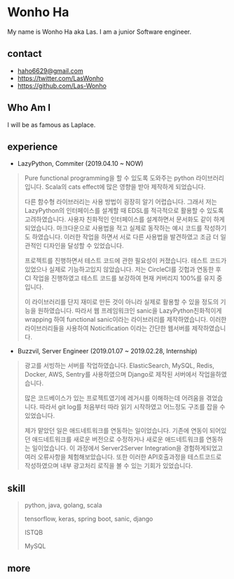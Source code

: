 # Wonho Ha

My name is Wonho Ha aka Las. I am a junior Software engineer.

## contact

- haho6629@gmail.com
- https://twitter.com/LasWonho
- https://github.com/Las-Wonho

## Who Am I

I will be as famous as Laplace.

## experience

- LazyPython, Commiter (2019.04.10 ~ NOW)

> Pure functional programming을 할 수 있도록 도와주는 python 라이브러리입니다. Scala의 cats effect에 많은 영향을 받아 제작하게 되었습니다.
>
> 다른 함수형 라이브러리는 사용 방법이 굉장히 알기 어렵습니다. 그래서 저는 LazyPython의 인터페이스를 설계할 때 EDSL를 적극적으로 활용할 수 있도록 고려하였습니다. 사용자 친화적인 인터페이스를 설계하면서 문서화도 같이 하게 되었습니다. 마크다운으로 사용법을 적고 실제로 동작하는 예시 코드를 작성하기도 하였습니다. 이러한 작업을 하면서 서로 다른 사용법을 발견하였고 조금 더 일관적인 디자인을 달성할 수 있었습니다.
>
> 프로젝트를 진행하면서 테스트 코드에 관한 필요성이 커졌습니다. 테스트 코드가 있었으나 실제로 기능하고있지 않았습니다. 저는 CircleCI를 깃헙과 연동한 후 CI 작업을 진행하였고 테스트 코드를 보강하여 현재 커버리지 100%를 유지 중 입니다.
>
> 이 라이브러리를 단지 재미로 만든 것이 아니라 실제로 활용할 수 있을 정도의 기능을 원하였습니다. 따라서 웹 프레임워크인 sanic을 LazyPython친화적이게 wrapping 하여 functional sanic이라는 라이브러리를 제작하였습니다. 이러한 라이브러리들을 사용하여 Noticification 이라는 간단한 웹서버를 제작하였습니다.

- Buzzvil, Server Engineer (2019.01.07 ~ 2019.02.28, Internship)

> 광고를 서빙하는 서버를 작업하였습니다. ElasticSearch, MySQL, Redis, Docker, AWS, Sentry를 사용하였으며 Django로 제작된 서버에서 작업을하였습니다.
>
> 많은 코드베이스가 있는 프로젝트였기에 레거시를 이해하는데 어려움을 겪었습니다. 따라서 git log를 처음부터 따라 읽기 시작하였고 어느정도 구조를 잡을 수 있었습니다.
>
> 제가 맡았던 일은 애드네트워크를 연동하는 일이었습니다. 기존에 연동이 되어있던 애드네트워크를 새로운 버전으로 수정하거나 새로운 애드네트워크를 연동하는 일이었습니다. 이 과정에서 Server2Server Integration을 경험하게되었고 여러 오류사항을 체험해보았습니다. 또한 이러한 API호출과정을 테스트코드로 작성하였으며 내부 광고처리 로직을 볼 수 있는 기회가 있었습니다.

## skill

> python, java, golang, scala
>
> tensorflow, keras, spring boot, sanic, django
>
> ISTQB
>
> MySQL

## more

